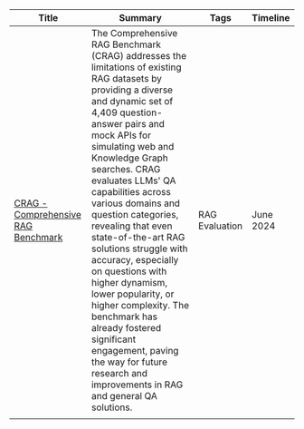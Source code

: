 | Title | Summary | Tags | Timeline |
| --- | --- | --- | --- |
| [CRAG - Comprehensive RAG Benchmark](https://arxiv.org/pdf/2406.04744) | The Comprehensive RAG Benchmark (CRAG) addresses the limitations of existing RAG datasets by providing a diverse and dynamic set of 4,409 question-answer pairs and mock APIs for simulating web and Knowledge Graph searches. CRAG evaluates LLMs' QA capabilities across various domains and question categories, revealing that even state-of-the-art RAG solutions struggle with accuracy, especially on questions with higher dynamism, lower popularity, or higher complexity. The benchmark has already fostered significant engagement, paving the way for future research and improvements in RAG and general QA solutions. | RAG Evaluation | June 2024 |
|  |  |  |  |
